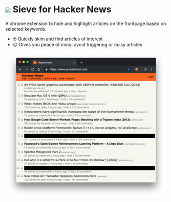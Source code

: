 # <img src=“icons/icon48”> Sieve for Hacker News
A chrome extension to hide and highlight articles on the frontpage based on
selected keywords.

- 🤓 Quickly skim and find articles of interest
- 😌 Gives you peace of mind; avoid triggering or noisy articles

<img src="preview.png">
